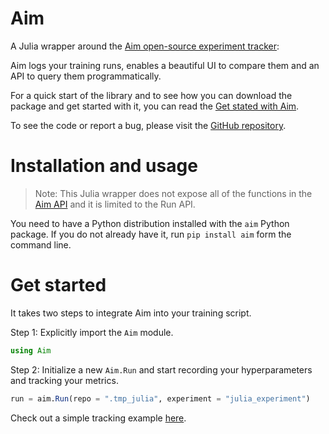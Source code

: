 # Aim

A Julia wrapper around the [Aim open-source experiment tracker](https://aimstack.readthedocs.io/en/latest/):

Aim logs your training runs, enables a beautiful UI to compare them and an API to query them programmatically.

For a quick start of the library and to see how you can download the package and get started with it, you can read the [Get stated with Aim](https://aimstack.readthedocs.io/en/latest/quick_start/setup.html).

To see the code or report a bug, please visit the [GitHub repository](https://github.com/aimhubio/aim).

# Installation and usage

>Note: This Julia wrapper does not expose all of the functions in the [Aim API](https://aimstack.readthedocs.io/en/latest/refs/sdk.html) and it is limited to the Run API.

You need to have a Python distribution installed with the `aim` Python package. If you do not already have it, run `pip install aim` form the command line.


# Get started

It takes two steps to integrate Aim into your training script.

Step 1: Explicitly import the `Aim` module.

```julia
using Aim
```

Step 2: Initialize a new `Aim.Run` and start recording your hyperparameters and tracking your metrics.

```julia
run = aim.Run(repo = ".tmp_julia", experiment = "julia_experiment")
```

Check out a simple tracking example [here](https://github.com/aimhubio/aim/blob/main/examples/julia_track.jl).
